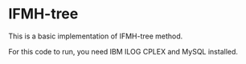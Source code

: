 # IFMH-tree

This is a basic implementation of IFMH-tree method.

For this code to run, you need IBM ILOG CPLEX and MySQL installed.
